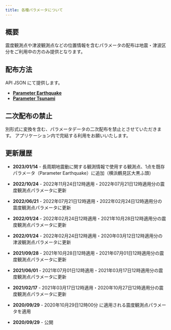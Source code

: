 ```yaml
---
title: 各種パラメータについて
---
```


## 概要

震度観測点や津波観測点などの位置情報を含むパラメータの配布は地震・津波区分をご利用中の方のみ提供となります。

## 配布方法

API JSON にて提供します。

* [**Parameter Earthquake**](/docs/reference/api/v2/parameter.earthquake.md)
* [**Parameter Tsunami**](/docs/reference/api/v2/parameter.tsunami.md)


## 二次配布の禁止

別形式に変換を含む、パラメータデータの二次配布を禁止とさせていただきます。
アプリケーション内で完結する利用をお願いいたします。


## 更新履歴

* **2023/01/14** - 長周期地震動に関する観測情報で使用する観測点、1点を既存パラメータ（Parameter Earthquake）に追加（横浜鶴見区大黒ふ頭）


* **2022/10/24** - 2022年11月24日12時適用・2022年07月21日12時適用分の震度観測点パラメータに更新
* **2022/06/21** - 2022年07月21日12時適用・2022年02月24日12時適用分の震度観測点パラメータに更新
* **2022/01/24** - 2022年02月24日12時適用・2021年10月28日12時適用分の震度観測点パラメータに更新
* **2022/01/24** - 2022年02月24日12時適用・2020年03月12日12時適用分の津波観測点パラメータに更新


* **2021/09/28** - 2021年10月28日12時適用・2021年07月01日12時適用分の震度観測点パラメータに更新
* **2021/06/01** - 2021年07月01日12時適用・2021年03月17日12時適用分の震度観測点パラメータに更新
* **2021/02/17** - 2021年03月17日12時適用・2020年10月27日12時適用分の震度観測点パラメータに更新
* **2020/09/29** - 2020年10月29日12時00分 に適用される震度観測点パラメータを適用
* **2020/09/29** - 公開
